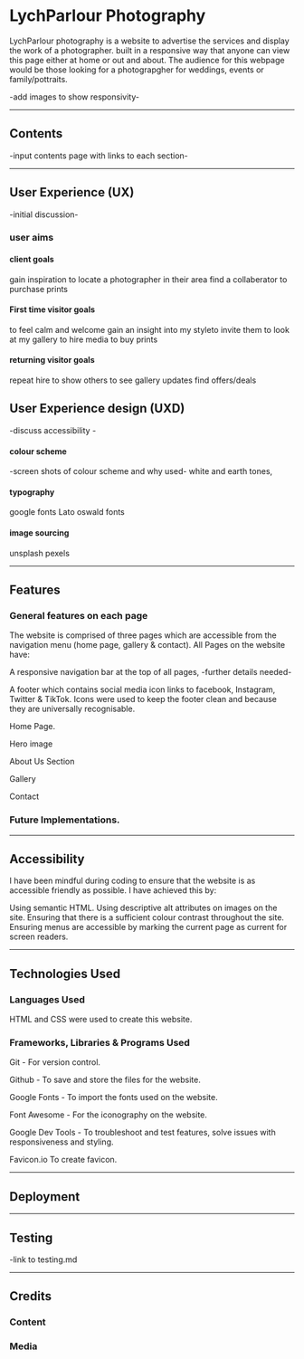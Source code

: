 # LychParlour Photography

LychParlour photography is a website to advertise the services and display the work of a photographer.
built in a responsive way that anyone can view this page either at home or out and about.
The audience for this webpage would be those looking for a photograpgher for weddings, events or family/pottraits.

-add images to show responsivity-

---

## Contents
-input contents page with links to each section-

---

## User Experience (UX)
-initial discussion-
### user aims

#### client goals
gain inspiration
to locate a photographer in their area
find a collaberator
to purchase prints

#### First time visitor goals
to feel calm and welcome
gain an insight into my styleto invite them to look at my gallery
to hire media
to buy prints

#### returning visitor goals
repeat hire
to show others
to see gallery updates
find offers/deals

## User Experience design (UXD)
-discuss accessibility -

#### colour scheme
-screen shots of colour scheme and why used-
white and earth tones, 

#### typography
google fonts
Lato
oswald fonts

#### image sourcing
unsplash
pexels

---

## Features

### General features on each page
The website is comprised of three pages which are accessible from the navigation menu (home page, gallery & contact).
All Pages on the website have:

A responsive navigation bar at the top of all pages, -further details needed-

A footer which contains social media icon links to facebook, Instagram, Twitter & TikTok. Icons were used to keep the footer clean and because they are universally recognisable.

Home Page.

Hero image

About Us Section

Gallery

Contact

### Future Implementations.

---

## Accessibility
I have been mindful during coding to ensure that the website is as accessible friendly as possible. I have achieved this by:

Using semantic HTML.
Using descriptive alt attributes on images on the site.
Ensuring that there is a sufficient colour contrast throughout the site.
Ensuring menus are accessible by marking the current page as current for screen readers.

---

## Technologies Used
### Languages Used
HTML and CSS were used to create this website.

### Frameworks, Libraries & Programs Used

Git - For version control.

Github - To save and store the files for the website.

Google Fonts - To import the fonts used on the website.

Font Awesome - For the iconography on the website.

Google Dev Tools - To troubleshoot and test features, solve issues with responsiveness and styling.

Favicon.io To create favicon.

---

## Deployment

---

## Testing

-link to testing.md

---

## Credits

### Content

### Media
